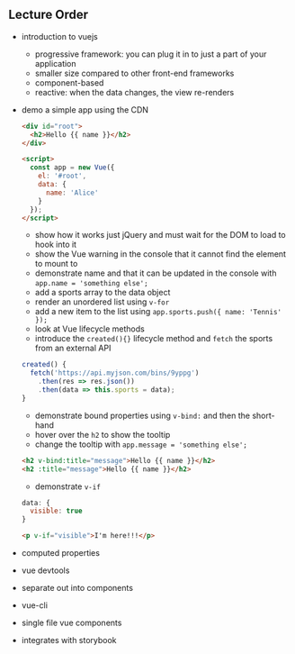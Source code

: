 ## Lecture Order
* introduction to vuejs
  * progressive framework: you can plug it in to just a part of your application
  * smaller size compared to other front-end frameworks
  * component-based
  * reactive: when the data changes, the view re-renders

* demo a simple app using the CDN

  ```html
  <div id="root">
    <h2>Hello {{ name }}</h2>
  </div>

  <script>
    const app = new Vue({
      el: '#root',
      data: {
        name: 'Alice'
      }
    });
  </script>
  ```

  * show how it works just jQuery and must wait for the DOM to load to hook into it
  * show the Vue warning in the console that it cannot find the element to mount to
  * demonstrate name and that it can be updated in the console with `app.name = 'something else';`
  * add a sports array to the data object
  * render an unordered list using `v-for`
  * add a new item to the list using `app.sports.push({ name: 'Tennis' });`
  * look at Vue lifecycle methods
  * introduce the `created(){}` lifecycle method and `fetch` the sports from an external API

  ```js
  created() {
    fetch('https://api.myjson.com/bins/9yppg')
      .then(res => res.json())
      .then(data => this.sports = data);
  }
  ```

  * demonstrate bound properties using `v-bind:` and then the short-hand
  * hover over the `h2` to show the tooltip
  * change the tooltip with `app.message = 'something else';`

  ```html
  <h2 v-bind:title="message">Hello {{ name }}</h2>
  <h2 :title="message">Hello {{ name }}</h2>
  ```

  * demonstrate `v-if`

  ```js
  data: {
    visible: true
  }
  ```

  ```html
  <p v-if="visible">I'm here!!!</p>
  ```

* computed properties
* vue devtools
* separate out into components
* vue-cli
* single file vue components
* integrates with storybook
